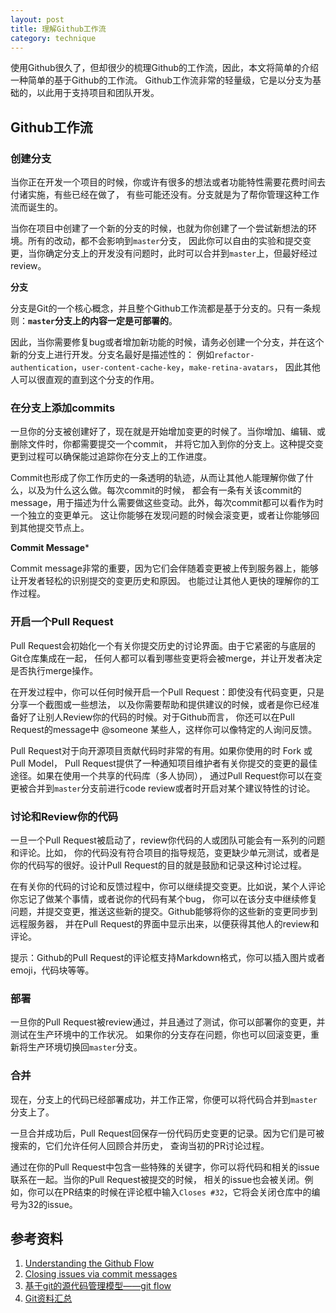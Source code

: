 ```yaml
---
layout: post
title: 理解Github工作流
category: technique
---
```


使用Github很久了，但却很少的梳理Github的工作流，因此，本文将简单的介绍一种简单的基于Github的工作流。
Github工作流非常的轻量级，它是以分支为基础的，以此用于支持项目和团队开发。

<!--more-->

## Github工作流

### 创建分支

当你正在开发一个项目的时候，你或许有很多的想法或者功能特性需要花费时间去付诸实施，有些已经在做了，
有些可能还没有。分支就是为了帮你管理这种工作流而诞生的。

当你在项目中创建了一个新的分支的时候，也就为你创建了一个尝试新想法的环境。所有的改动，都不会影响到`master`分支，
因此你可以自由的实验和提交变更，当你确定分支上的开发没有问题时，此时可以合并到`master`上，但最好经过review。

**分支**

分支是Git的一个核心概念，并且整个Github工作流都是基于分支的。只有一条规则：**`master`分支上的内容一定是可部署的**。

因此，当你需要修复bug或者增加新功能的时候，请务必创建一个分支，并在这个新的分支上进行开发。分支名最好是描述性的：
例如`refactor-authentication`，`user-content-cache-key`，`make-retina-avatars`，
因此其他人可以很直观的直到这个分支的作用。

### 在分支上添加commits

一旦你的分支被创建好了，现在就是开始增加变更的时候了。当你增加、编辑、或删除文件时，你都需要提交一个commit，
并将它加入到你的分支上。这种提交变更到过程可以确保能过追踪你在分支上的工作进度。

Commit也形成了你工作历史的一条透明的轨迹，从而让其他人能理解你做了什么，以及为什么这么做。每次commit的时候，
都会有一条有关该commit的message，用于描述为什么需要做这些变动。此外，每次commit都可以看作为时一个独立的变更单元。
这让你能够在发现问题的时候会滚变更，或者让你能够回到其他提交节点上。

**Commit Message***

Commit message非常的重要，因为它们会伴随着变更被上传到服务器上，能够让开发者轻松的识别提交的变更历史和原因。
也能过让其他人更快的理解你的工作过程。

### 开启一个Pull Request

Pull Request会初始化一个有关你提交历史的讨论界面。由于它紧密的与底层的Git仓库集成在一起，
任何人都可以看到哪些变更将会被merge，并让开发者决定是否执行merge操作。

在开发过程中，你可以任何时候开启一个Pull Request：即使没有代码变更，只是分享一个截图或一些想法，
以及你需要帮助和提供建议的时候，或者是你已经准备好了让别人Review你的代码的时候。对于Github而言，
你还可以在Pull Request的message中 @someone 某些人，这样你可以像特定的人询问反馈。

Pull Request对于向开源项目贡献代码时非常的有用。如果你使用的时 Fork 或 Pull Model，
Pull Request提供了一种通知项目维护者有关你提交的变更的最佳途径。如果在使用一个共享的代码库（多人协同），
通过Pull Request你可以在变更被合并到`master`分支前进行code review或者时开启对某个建议特性的讨论。

### 讨论和Review你的代码

一旦一个Pull Request被启动了，review你代码的人或团队可能会有一系列的问题和评论。比如，
你的代码没有符合项目的指导规范，变更缺少单元测试，或者是你的代码写的很好。设计Pull Request的目的就是鼓励和记录这种讨论过程。

在有关你的代码的讨论和反馈过程中，你可以继续提交变更。比如说，某个人评论你忘记了做某个事情，或者说你的代码有某个bug，
你可以在该分支中继续修复问题，并提交变更，推送这些新的提交。Github能够将你的这些新的变更同步到远程服务器，
并在Pull Request的界面中显示出来，以便获得其他人的review和评论。

提示：Github的Pull Request的评论框支持Markdown格式，你可以插入图片或者emoji，代码块等等。

### 部署

一旦你的Pull Request被review通过，并且通过了测试，你可以部署你的变更，并测试在生产环境中的工作状况。
如果你的分支存在问题，你也可以回滚变更，重新将生产环境切换回`master`分支。

### 合并

现在，分支上的代码已经部署成功，并工作正常，你便可以将代码合并到`master`分支上了。

一旦合并成功后，Pull Request回保存一份代码历史变更的记录。因为它们是可被搜索的，它们允许任何人回顾合并历史，
查询当初的PR讨论过程。

通过在你的Pull Request中包含一些特殊的关键字，你可以将代码和相关的issue联系在一起。当你的Pull Request被提交的时候，
相关的issue也会被关闭。例如，你可以在PR结束的时候在评论框中输入`Closes #32`，它将会关闭仓库中的编号为32的issue。

## 参考资料

1. [Understanding the Github Flow](https://guides.github.com/introduction/flow/)
2. [Closing issues via commit messages](https://help.github.com/articles/closing-issues-via-commit-messages/)
3. [基于git的源代码管理模型——git flow](http://www.ituring.com.cn/article/56870)
4. [Git资料汇总](https://github.com/xirong/my-git)